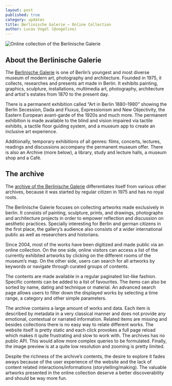 ```yaml
---
layout: post
published: true
category: updates
title: Berlinische Galerie — Online Collection
author: Lucas Vogel (@vogelino)
---
```


![Online collection of the Berlinische Galerie]({{site.baseurl}}/assets/berlinische-galerie.png)


## About the Berlinische Galerie
The [Berlinische Galerie](https://www.berlinischegalerie.de/en/home/) is one of Berlin’s youngest and most diverse museum of modern art, photography and architecture. Founded in 1975, it collects, researches and presents art made in Berlin. It exhibits painting, graphics, sculpture, installations, multimedia art, photography, architecture and artist's estates from 1870 to the present day.

There is a  permanent exhibition called “Art in Berlin 1880–1980” showing the Berlin Secession, Dada and Fluxus, Expressionism and New Objectivity, the Eastern European avant-garde of the 1920s and much more. The permanent exhibition is made available to the blind and vision impaired via tactile exhibits, a tactile floor guiding system, and a museum app to create an inclusive art experience.

Additionally, temporary exhibitions of all genres: films, concerts, lectures, readings and discussions accompany the permanent museum offer. There is also an Archive (more below), a library, study and lecture halls, a museum shop and a Café.

## The archive
The [archive of the Berlinische Galerie](http://sammlung-online.berlinischegalerie.de/eMuseumPlus?service=StartPage) differentiates itself from various other archives, because it was started by regular citizen in 1975 and has no royal roots. 

The Berlinische Galerie focuses on collecting artworks made exclusively in berlin. It consists of painting, sculpture, prints, and drawings, photographs and architecture projects in order to empower reflection and discussion on aesthetic practices. Specially interesting for Berlin and german citizens in the first place, the gallery’s audience also consists of a wider international public as well as researchers and historians. 

Since 2004, most of the works have been digitized and made public via an online collection. On the one side, online visitors can access a list of the currently exhibited artworks by clicking on the different rooms of the museum’s map. On the other side, users can search for all artworks by keywords or navigate through curated groups of contents.

The contents are made available in a regular paginated list-like fashion. Specific contents can be added to a list of favourites. The items can also be sorted by name, dating and technique or material. An advanced search page allows users to filter down the displayed works by selecting a time range, a category and other simple parameters.

The archive contains a large amount of works and data. Each item is described by metadata in a very classical manner and does not provide any emotional, contextual or narrated information. Related items are missing and besides collections there is no easy way to relate different works. The website itself is pretty static and each click provokes a full page reload which makes it quite frustrating and slow to work with. The archives has no public API. This would allow more complex queries to be formulated. Finally, the image preview is at a quite low resolution and zooming is pretty limited.

Despite the richness of the archive’s contents, the desire to explore it fades aways because of the user experience of the website and the lack of content related interactions/informations (storytelling/making). The valuable artworks presented in the online collection deserve a better discoverability and should be way more fun.

